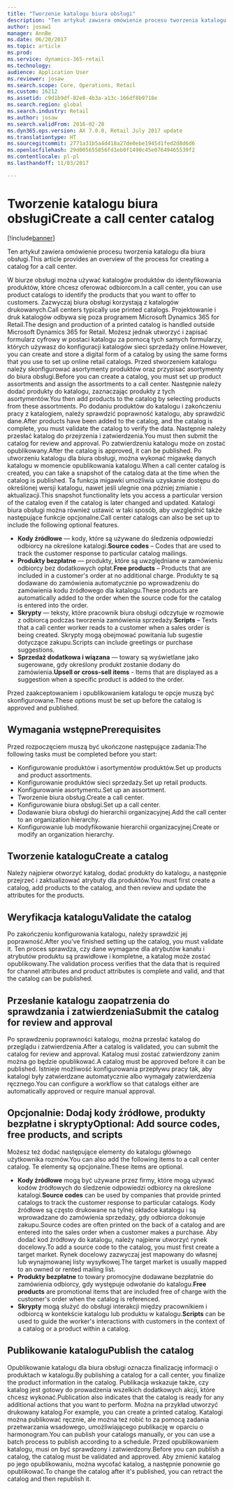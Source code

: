 ```yaml
---
title: "Tworzenie katalogu biura obsługi"
description: "Ten artykuł zawiera omówienie procesu tworzenia katalogu dla biura obsługi."
author: josaw1
manager: AnnBe
ms.date: 06/20/2017
ms.topic: article
ms.prod: 
ms.service: dynamics-365-retail
ms.technology: 
audience: Application User
ms.reviewer: josaw
ms.search.scope: Core, Operations, Retail
ms.custom: 16212
ms.assetid: c9d1b9df-82e8-4b3a-a13c-166df8b9718e
ms.search.region: global
ms.search.industry: Retail
ms.author: josaw
ms.search.validFrom: 2016-02-28
ms.dyn365.ops.version: AX 7.0.0, Retail July 2017 update
ms.translationtype: HT
ms.sourcegitcommit: 2771a31b5a4d418a27de0ebe1945d1fed2d8d6d6
ms.openlocfilehash: 29d005655856fd1eb0f1490c45e07649465539f2
ms.contentlocale: pl-pl
ms.lasthandoff: 11/03/2017

---
```


# <a name="create-a-call-center-catalog"></a><span data-ttu-id="936c0-103">Tworzenie katalogu biura obsługi</span><span class="sxs-lookup"><span data-stu-id="936c0-103">Create a call center catalog</span></span>

[!include[banner](includes/banner.md)]


<span data-ttu-id="936c0-104">Ten artykuł zawiera omówienie procesu tworzenia katalogu dla biura obsługi.</span><span class="sxs-lookup"><span data-stu-id="936c0-104">This article provides an overview of the process for creating a catalog for a call center.</span></span> 

<span data-ttu-id="936c0-105">W biurze obsługi można używać katalogów produktów do identyfikowania produktów, które chcesz oferować odbiorcom.</span><span class="sxs-lookup"><span data-stu-id="936c0-105">In a call center, you can use product catalogs to identify the products that you want to offer to customers.</span></span> <span data-ttu-id="936c0-106">Zazwyczaj biura obsługi korzystają z katalogów drukowanych.</span><span class="sxs-lookup"><span data-stu-id="936c0-106">Call centers typically use printed catalogs.</span></span> <span data-ttu-id="936c0-107">Projektowanie i druk katalogów odbywa się poza programem Microsoft Dynamics 365 for Retail.</span><span class="sxs-lookup"><span data-stu-id="936c0-107">The design and production of a printed catalog is handled outside Microsoft Dynamics 365 for Retail.</span></span> <span data-ttu-id="936c0-108">Możesz jednak utworzyć i zapisać formularz cyfrowy w postaci katalogu za pomocą tych samych formularzy, których używasz do konfiguracji katalogów sieci sprzedaży online.</span><span class="sxs-lookup"><span data-stu-id="936c0-108">However, you can create and store a digital form of a catalog by using the same forms that you use to set up online retail catalogs.</span></span> <span data-ttu-id="936c0-109">Przed stworzeniem katalogu należy skonfigurować asortymenty produktów oraz przypisać asortymenty do biura obsługi.</span><span class="sxs-lookup"><span data-stu-id="936c0-109">Before you can create a catalog, you must set up product assortments and assign the assortments to a call center.</span></span> <span data-ttu-id="936c0-110">Następnie należy dodać produkty do katalogu, zaznaczając produkty z tych asortymentów.</span><span class="sxs-lookup"><span data-stu-id="936c0-110">You then add products to the catalog by selecting products from these assortments.</span></span> <span data-ttu-id="936c0-111">Po dodaniu produktów do katalogu i zakończeniu pracy z katalogiem, należy sprawdzić poprawność katalogu, aby sprawdzić dane.</span><span class="sxs-lookup"><span data-stu-id="936c0-111">After products have been added to the catalog, and the catalog is complete, you must validate the catalog to verify the data.</span></span> <span data-ttu-id="936c0-112">Następnie należy przesłać katalog do przejrzenia i zatwierdzenia.</span><span class="sxs-lookup"><span data-stu-id="936c0-112">You must then submit the catalog for review and approval.</span></span> <span data-ttu-id="936c0-113">Po zatwierdzeniu katalogu może on zostać opublikowany.</span><span class="sxs-lookup"><span data-stu-id="936c0-113">After the catalog is approved, it can be published.</span></span> <span data-ttu-id="936c0-114">Po utworzeniu katalogu dla biura obsługi, można wykonać migawkę danych katalogu w momencie opublikowania katalogu.</span><span class="sxs-lookup"><span data-stu-id="936c0-114">When a call center catalog is created, you can take a snapshot of the catalog data at the time when the catalog is published.</span></span> <span data-ttu-id="936c0-115">Ta funkcja migawki umożliwia uzyskanie dostępu do określonej wersji katalogu, nawet jeśli ulegnie ona później zmianie i aktualizacji.</span><span class="sxs-lookup"><span data-stu-id="936c0-115">This snapshot functionality lets you access a particular version of the catalog even if the catalog is later changed and updated.</span></span> <span data-ttu-id="936c0-116">Katalogi biura obsługi można również ustawić w taki sposób, aby uwzględnić także następujące funkcje opcjonalne.</span><span class="sxs-lookup"><span data-stu-id="936c0-116">Call center catalogs can also be set up to include the following optional features.</span></span>

-   <span data-ttu-id="936c0-117">**Kody źródłowe** — kody, które są używane do śledzenia odpowiedzi odbiorcy na określone katalogi.</span><span class="sxs-lookup"><span data-stu-id="936c0-117">**Source codes** – Codes that are used to track the customer response to particular catalog mailings.</span></span>
-   <span data-ttu-id="936c0-118">**Produkty bezpłatne** — produkty, które są uwzględniane w zamówieniu odbiorcy bez dodatkowych opłat.</span><span class="sxs-lookup"><span data-stu-id="936c0-118">**Free products** – Products that are included in a customer's order at no additional charge.</span></span> <span data-ttu-id="936c0-119">Produkty te są dodawane do zamówienia automatycznie po wprowadzeniu do zamówienia kodu źródłowego dla katalogu.</span><span class="sxs-lookup"><span data-stu-id="936c0-119">These products are automatically added to the order when the source code for the catalog is entered into the order.</span></span>
-   <span data-ttu-id="936c0-120">**Skrypty** — teksty, które pracownik biura obsługi odczytuje w rozmowie z odbiorcą podczas tworzenia zamówienia sprzedaży.</span><span class="sxs-lookup"><span data-stu-id="936c0-120">**Scripts** – Texts that a call center worker reads to a customer when a sales order is being created.</span></span> <span data-ttu-id="936c0-121">Skrypty mogą obejmować powitania lub sugestie dotyczące zakupu.</span><span class="sxs-lookup"><span data-stu-id="936c0-121">Scripts can include greetings or purchase suggestions.</span></span>
-   <span data-ttu-id="936c0-122">**Sprzedaż dodatkowa i wiązana** — towary są wyświetlane jako sugerowane, gdy określony produkt zostanie dodany do zamówienia.</span><span class="sxs-lookup"><span data-stu-id="936c0-122">**Upsell or cross-sell items** - Items that are displayed as a suggestion when a specific product is added to the order.</span></span>

<span data-ttu-id="936c0-123">Przed zaakceptowaniem i opublikowaniem katalogu te opcje muszą być skonfigurowane.</span><span class="sxs-lookup"><span data-stu-id="936c0-123">These options must be set up before the catalog is approved and published.</span></span>

## <a name="prerequisites"></a><span data-ttu-id="936c0-124">Wymagania wstępne</span><span class="sxs-lookup"><span data-stu-id="936c0-124">Prerequisites</span></span>
<span data-ttu-id="936c0-125">Przed rozpoczęciem muszą być ukończone następujące zadania:</span><span class="sxs-lookup"><span data-stu-id="936c0-125">The following tasks must be completed before you start:</span></span>

-   <span data-ttu-id="936c0-126">Konfigurowanie produktów i asortymentów produktów.</span><span class="sxs-lookup"><span data-stu-id="936c0-126">Set up products and product assortments.</span></span>
-   <span data-ttu-id="936c0-127">Konfigurowanie produktów sieci sprzedaży.</span><span class="sxs-lookup"><span data-stu-id="936c0-127">Set up retail products.</span></span>
-   <span data-ttu-id="936c0-128">Konfigurowanie asortymentu.</span><span class="sxs-lookup"><span data-stu-id="936c0-128">Set up an assortment.</span></span>
-   <span data-ttu-id="936c0-129">Tworzenie biura obsług.</span><span class="sxs-lookup"><span data-stu-id="936c0-129">Create a call center.</span></span>
-   <span data-ttu-id="936c0-130">Konfigurowanie biura obsługi.</span><span class="sxs-lookup"><span data-stu-id="936c0-130">Set up a call center.</span></span>
-   <span data-ttu-id="936c0-131">Dodawanie biura obsługi do hierarchii organizacyjnej.</span><span class="sxs-lookup"><span data-stu-id="936c0-131">Add the call center to an organization hierarchy.</span></span>
-   <span data-ttu-id="936c0-132">Konfigurowanie lub modyfikowanie hierarchii organizacyjnej.</span><span class="sxs-lookup"><span data-stu-id="936c0-132">Create or modify an organization hierarchy.</span></span>

## <a name="create-a-catalog"></a><span data-ttu-id="936c0-133">Tworzenie katalogu</span><span class="sxs-lookup"><span data-stu-id="936c0-133">Create a catalog</span></span>
<span data-ttu-id="936c0-134">Należy najpierw otworzyć katalog, dodać produkty do katalogu, a następnie przejrzeć i zaktualizować atrybuty dla produktów.</span><span class="sxs-lookup"><span data-stu-id="936c0-134">You must first create a catalog, add products to the catalog, and then review and update the attributes for the products.</span></span>

## <a name="validate-the-catalog"></a><span data-ttu-id="936c0-135">Weryfikacja katalogu</span><span class="sxs-lookup"><span data-stu-id="936c0-135">Validate the catalog</span></span>
<span data-ttu-id="936c0-136">Po zakończeniu konfigurowania katalogu, należy sprawdzić jej poprawność.</span><span class="sxs-lookup"><span data-stu-id="936c0-136">After you've finished setting up the catalog, you must validate it.</span></span> <span data-ttu-id="936c0-137">Ten proces sprawdza, czy dane wymagane dla atrybutów kanału i atrybutów produktu są prawidłowe i kompletne, a katalog może zostać opublikowany.</span><span class="sxs-lookup"><span data-stu-id="936c0-137">The validation process verifies that the data that is required for channel attributes and product attributes is complete and valid, and that the catalog can be published.</span></span>

## <a name="submit-the-catalog-for-review-and-approval"></a><span data-ttu-id="936c0-138">Przesłanie katalogu zaopatrzenia do sprawdzania i zatwierdzenia</span><span class="sxs-lookup"><span data-stu-id="936c0-138">Submit the catalog for review and approval</span></span>
<span data-ttu-id="936c0-139">Po sprawdzeniu poprawności katalogu, można przesłać katalog do przeglądu i zatwierdzenia.</span><span class="sxs-lookup"><span data-stu-id="936c0-139">After a catalog is validated, you can submit the catalog for review and approval.</span></span> <span data-ttu-id="936c0-140">Katalog musi zostać zatwierdzony zanim można go będzie opublikować.</span><span class="sxs-lookup"><span data-stu-id="936c0-140">A catalog must be approved before it can be published.</span></span> <span data-ttu-id="936c0-141">Istnieje możliwość konfigurowania przepływu pracy tak, aby katalogi były zatwierdzane automatycznie albo wymagały zatwierdzenia ręcznego.</span><span class="sxs-lookup"><span data-stu-id="936c0-141">You can configure a workflow so that catalogs either are automatically approved or require manual approval.</span></span>

## <a name="optional-add-source-codes-free-products-and-scripts"></a><span data-ttu-id="936c0-142">Opcjonalnie: Dodaj kody źródłowe, produkty bezpłatne i skrypty</span><span class="sxs-lookup"><span data-stu-id="936c0-142">Optional: Add source codes, free products, and scripts</span></span>
<span data-ttu-id="936c0-143">Możesz też dodać następujące elementy do katalogu głównego użytkownika rozmów.</span><span class="sxs-lookup"><span data-stu-id="936c0-143">You can also add the following items to a call center catalog.</span></span> <span data-ttu-id="936c0-144">Te elementy są opcjonalne.</span><span class="sxs-lookup"><span data-stu-id="936c0-144">These items are optional.</span></span>

-   <span data-ttu-id="936c0-145">**Kody źródłowe** mogą być używane przez firmy, które mogą używać kodów źródłowych do śledzenie odpowiedzi odbiorcy na określone katalogi.</span><span class="sxs-lookup"><span data-stu-id="936c0-145">**Source codes** can be used by companies that provide printed catalogs to track the customer response to particular catalogs.</span></span> <span data-ttu-id="936c0-146">Kody źródłowe są często drukowane na tylnej okładce katalogu i są wprowadzane do zamówienia sprzedaży, gdy odbiorca dokonuje zakupu.</span><span class="sxs-lookup"><span data-stu-id="936c0-146">Source codes are often printed on the back of a catalog and are entered into the sales order when a customer makes a purchase.</span></span> <span data-ttu-id="936c0-147">Aby dodać kod źródłowy do katalogu, należy najpierw utworzyć rynek docelowy.</span><span class="sxs-lookup"><span data-stu-id="936c0-147">To add a source code to the catalog, you must first create a target market.</span></span> <span data-ttu-id="936c0-148">Rynek docelowy zazwyczaj jest mapowany do własnej lub wynajmowanej listy wysyłkowej.</span><span class="sxs-lookup"><span data-stu-id="936c0-148">The target market is usually mapped to an owned or rented mailing list.</span></span>
-   <span data-ttu-id="936c0-149">**Produkty bezpłatne** to towary promocyjne dodawane bezpłatnie do zamówienia odbiorcy, gdy występuje odwołanie do katalogu.</span><span class="sxs-lookup"><span data-stu-id="936c0-149">**Free products** are promotional items that are included free of charge with the customer's order when the catalog is referenced.</span></span>
-   <span data-ttu-id="936c0-150">**Skrypty** mogą służyć do obsługi interakcji między pracownikiem i odbiorcą w kontekście katalogu lub produktu w katalogu.</span><span class="sxs-lookup"><span data-stu-id="936c0-150">**Scripts** can be used to guide the worker's interactions with customers in the context of a catalog or a product within a catalog.</span></span>

## <a name="publish-the-catalog"></a><span data-ttu-id="936c0-151">Publikowanie katalogu</span><span class="sxs-lookup"><span data-stu-id="936c0-151">Publish the catalog</span></span>
<span data-ttu-id="936c0-152">Opublikowanie katalogu dla biura obsługi oznacza finalizację informacji o produktach w katalogu.</span><span class="sxs-lookup"><span data-stu-id="936c0-152">By publishing a catalog for a call center, you finalize the product information in the catalog.</span></span> <span data-ttu-id="936c0-153">Publikacja wskazuje także, czy katalog jest gotowy do prowadzenia wszelkich dodatkowych akcji, które chcesz wykonać.</span><span class="sxs-lookup"><span data-stu-id="936c0-153">Publication also indicates that the catalog is ready for any additional actions that you want to perform.</span></span> <span data-ttu-id="936c0-154">Można na przykład utworzyć drukowany katalog.</span><span class="sxs-lookup"><span data-stu-id="936c0-154">For example, you can create a printed catalog.</span></span> <span data-ttu-id="936c0-155">Katalogi można publikować ręcznie, ale można też robić to za pomocą zadania przetwarzania wsadowego, umożliwiającego publikację w oparciu o harmonogram.</span><span class="sxs-lookup"><span data-stu-id="936c0-155">You can publish your catalogs manually, or you can use a batch process to publish according to a schedule.</span></span> <span data-ttu-id="936c0-156">Przed opublikowaniem katalogu, musi on być sprawdzony i zatwierdzony.</span><span class="sxs-lookup"><span data-stu-id="936c0-156">Before you can publish a catalog, the catalog must be validated and approved.</span></span> <span data-ttu-id="936c0-157">Aby zmienić katalog po jego opublikowaniu, można wycofać katalog, a następnie ponownie go opublikować.</span><span class="sxs-lookup"><span data-stu-id="936c0-157">To change the catalog after it's published, you can retract the catalog and then republish it.</span></span>




